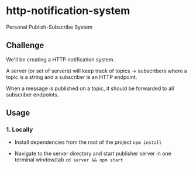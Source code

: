 # http-notification-system
Personal Publish-Subscribe System

## Challenge
We'll be creating a HTTP notification system.

A server (or set of servers) will keep track of topics -> subscribers where a topic is a string and a subscriber is an HTTP endpoint.

When a message is published on a topic, it should be forwarded to all subscriber endpoints.

## Usage
### 1. Locally
- Install dependencies from the root of the project
`npm install`

- Navigate to the server directory and start publisher server in one terminal window/tab
`cd server && npm start`